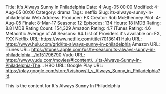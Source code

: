 Title: It's Always Sunny In Philadelphia
Date: 4-Aug-05 00:00
Modified: 4-Aug-05 00:00
Category: drama
Tags: netflix
Slug: its-always-sunny-in-philadelphia
Web Address: 
Producer: FX
Creator:  Rob McElhenney
Pilot: 4-Aug-05
Finale: 8-Mar-17
Seasons: 12
Episodes: 134
Hours: 18
IMDB Rating: 8.8
IMDB Rating Count: 154,329
Amazon Rating: 4.7
iTunes Rating: 4.6
Metacritic Average of All Seasons: 64
List of Providers it's available on: FX, FXX
Netflix URL: https://www.netflix.com/title/70136141
Hulu URL: https://www.hulu.com/grid/its-always-sunny-in-philadelphia
Amazon URL: 
iTunes URL: https://itunes.apple.com/us/tv-season/its-always-sunny-in-philadelphia.../id151796790
Vudu URL: https://www.vudu.com/movies/#!content/.../Its-Always-Sunny-in-Philadelphia-The...
HBO URL: 
Google Play URL: https://play.google.com/store/tv/show/It_s_Always_Sunny_in_Philadelphia?id.



This is the content for It's Always Sunny In Philadelphia
